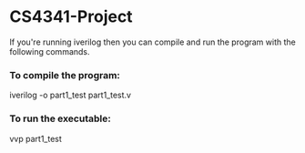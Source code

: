 # CS4341-Project
If you're running iverilog then you can compile and run the program with the following commands.

### To compile the program:
iverilog -o part1_test part1_test.v


### To run the executable:
vvp part1_test
